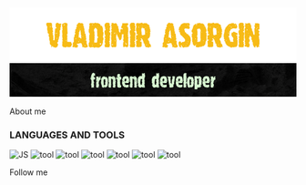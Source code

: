   ![header](https://github.com/Glazinapik/glazinapik/blob/main/assets/vova.gif)
  ![header2](https://github.com/Glazinapik/glazinapik/blob/main/assets/front.gif)

About me

<h3>LANGUAGES AND TOOLS</h3>

![JS](https://img.shields.io/badge/JavaScript-black?style=for-the-badge&logo=javascript)
![tool](https://img.shields.io/badge/Redux-black?style=for-the-badge&logo=redux&logoColor=violet)
![tool](https://img.shields.io/badge/React-black?style=for-the-badge&logo=react)
![tool](https://img.shields.io/badge/Node.js-black?style=for-the-badge&logo=node.js)
![tool](https://img.shields.io/badge/Express-black?style=for-the-badge&logo=express)
![tool](https://img.shields.io/badge/Sequelize-black?style=for-the-badge&logo=sequelize)
![tool](https://img.shields.io/badge/postgres-black?style=for-the-badge&logo=postgresql)


Follow me

